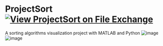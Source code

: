 # ProjectSort [![View ProjectSort on File Exchange](https://www.mathworks.com/matlabcentral/images/matlab-file-exchange.svg)](https://www.mathworks.com/matlabcentral/fileexchange/74681-projectsort)
A sorting algorithms visualization project with MATLAB and Python
![image](https://user-images.githubusercontent.com/40140076/57811089-155e7600-7772-11e9-805e-dcc3ee4787b5.png)
![image](https://user-images.githubusercontent.com/40140076/57811303-8f8efa80-7772-11e9-90a0-feb4218e642c.png)
